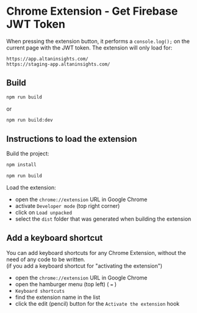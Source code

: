 # Chrome Extension - Get Firebase JWT Token

When pressing the extension button, it performs a `console.log();` on the current page with the JWT token.
The extension will only load for:

```text
https://app.altaninsights.com/
https://staging-app.altaninsights.com/
```

## Build

```bash
npm run build
```

or

```bash
npm run build:dev
```

## Instructions to load the extension

Build the project:

```bash
npm install
```

```bash
npm run build
```

Load the extension:

- open the `chrome://extension` URL in Google Chrome
- activate `Developer mode` (top right corner)
- click on `Load unpacked`
- select the `dist` folder that was generated when building the extension

## Add a keyboard shortcut

You can add keyboard shortcuts for any Chrome Extension, without the need of any code to be written.  
(if you add a keyboard shortcut for "activating the extension")

- open the `chrome://extension` URL in Google Chrome
- open the hamburger menu (top left) ( `=` )
- `Keyboard shortcuts`
- find the extension name in the list
- click the edit (pencil) button for the `Activate the extension` hook
